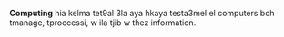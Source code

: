 **Computing** hia kelma tet9al 3la aya hkaya testa3mel el computers bch tmanage, tproccessi, w ila tjib w thez information.
